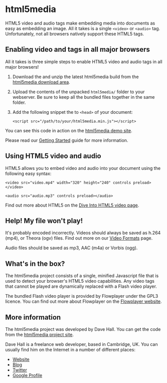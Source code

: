 html5media
==========

HTML5 video and audio tags make embedding media into documents as easy as
embedding an image. All it takes is a single `<video>` or `<audio>` tag.
Unfortunately, not all browsers natively support these HTML5 tags.


Enabling video and tags in all major browsers
---------------------------------------------

All it takes is three simple steps to enable HTML5 video and audio tags in all
major browsers!

1.  Download the and unzip the latest html5media build from the
    [html5media download area].

[html5media download area]: http://github.com/etianen/html5media/downloads

2.  Upload the contents of the unpacked `html5media/` folder to your webserver.
    Be sure to keep all the bundled files together in the same folder.

3.  Add the following snippet the to `<head>` of your document:

        <script src="/path/to/your/html5media.min.js"></script>
    
You can see this code in action on the [html5media demo site][].

[html5media demo site]: http://etianen.github.com/html5media/
    "html5media video and audio tag demonstration"

Please read our [Getting Started][] guide for more information.

[Getting Started]: http://wiki.github.com/etianen/html5media/getting-started
    "Getting started with html5media"
    
    
Using HTML5 video and audio
---------------------------

HTML5 allows you to embed video and audio into your document using the following
easy syntax:

    <video src="video.mp4" width="320" height="240" controls preload></video>

    <audio src="audio.mp3" controls preload></audio>
    
Find out more about HTML5 on the [Dive Into HTML5 video page].

[Dive Into HTML5 video page]: http://diveintohtml5.org/video.html
    
    
Help! My file won't play!
--------------------------

It's probably encoded incorrectly. Videos should always be saved as h.264 (mp4),
or Theora (ogv) files. Find out more on our [Video Formats][] page.

[Video Formats]: http://wiki.github.com/etianen/html5media/video-formats
    "Video formats supported by html5media"

Audio files should be saved as mp3, AAC (m4a) or Vorbis (ogg).
    
    
What's in the box?
------------------

The html5media project consists of a single, minified Javascript file that is
used to detect your browser's HTML5 video capabilities. Any video tags that
cannot be played are dynamically replaced with a Flash video player.

The bundled Flash video player is provided by Flowplayer under the GPL3 licence.
You can find out more about Flowplayer on the [Flowplayer website][].

[Flowplayer website]: http://flowplayer.org
    "Flowplayer - Flash Video Player for the Web"
    
    
More information
----------------

The html5media project was developed by Dave Hall. You can get the code from the
[html5media project site][].

[html5media project site]: http://github.com/etianen/html5media
    "Dave Hall's html5media on GitHub"
    
Dave Hall is a freelance web developer, based in Cambridge, UK. You can usually
find him on the Internet in a number of different places:

*   [Website](http://www.etianen.com/ "Dave Hall's homepage")
*   [Blog](http://www.etianen.com/blog/developers/ "Dave Hall's blog")
*   [Twitter](http://twitter.com/etianen "Dave Hall on Twitter")
*   [Google Profile](http://www.google.com/profiles/david.etianen "Dave Hall's Google profile")

